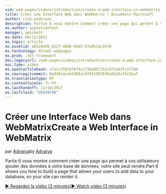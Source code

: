 ```yaml
---
uid: web-pages/videos/introduction/create-a-web-interface-in-webmatrix
title: Créer une Interface Web dans WebMatrix | Documents Microsoft
author: rick-anderson
description: Partie 6 vous montre comment créer une page qui permet à vos utilisateurs ajouter des données à votre base de données, votre site peut rendre.
ms.author: aspnetcontent
manager: wpickett
ms.date: 04/12/2011
ms.topic: article
ms.assetid: a0529495-422f-4008-94b5-5fa913ac2e70
ms.technology: dotnet-webpages
ms.prod: .net-framework
msc.legacyurl: /web-pages/videos/introduction/create-a-web-interface-in-webmatrix
msc.type: video
ms.openlocfilehash: cfacc7587df6f4c1735dd872521973163fc27794
ms.sourcegitcommit: 9a9483aceb34591c97451997036a9120c3fe2baf
ms.translationtype: MT
ms.contentlocale: fr-FR
ms.lasthandoff: 11/10/2017
ms.locfileid: "26529738"
---
```

<a name="create-a-web-interface-in-webmatrix"></a><span data-ttu-id="89c20-103">Créer une Interface Web dans WebMatrix</span><span class="sxs-lookup"><span data-stu-id="89c20-103">Create a Web Interface in WebMatrix</span></span>
====================
<span data-ttu-id="89c20-104">par [Advaiya](https://twitter.com/Advaiyasolns)</span><span class="sxs-lookup"><span data-stu-id="89c20-104">by [Advaiya](https://twitter.com/Advaiyasolns)</span></span>

<span data-ttu-id="89c20-105">Partie 6 vous montre comment créer une page qui permet à vos utilisateurs ajouter des données à votre base de données, votre site peut rendre.</span><span class="sxs-lookup"><span data-stu-id="89c20-105">Part 6 shows you how to build a page that allows your users to add data to your database, so your site can render it.</span></span>

[<span data-ttu-id="89c20-106">&#9654; Regardez la vidéo (3 minutes)</span><span class="sxs-lookup"><span data-stu-id="89c20-106">&#9654; Watch video (3 minutes)</span></span>](https://channel9.msdn.com/Blogs/ASP-NET-Site-Videos/create-a-web-interface-in-webmatrix)
